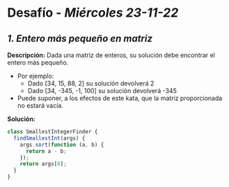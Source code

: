 # Desafío - *Miércoles 23-11-22*

## *1. Entero más pequeño en matriz*

**Descripción:** Dada una matriz de enteros, su solución debe encontrar el entero más pequeño. 

  - Por ejemplo:
      - Dado [34, 15, 88, 2] su solución devolverá 2 
      - Dado [34, -345, -1, 100] su solución devolverá -345
  - Puede suponer, a los efectos de este kata, que la matriz proporcionada no estará vacía.

**Solución:**

```Javascript
class SmallestIntegerFinder {
  findSmallestInt(args) {
    args.sort(function (a, b) {
      return a - b;
    });
    return args[0];
  }
}
```
